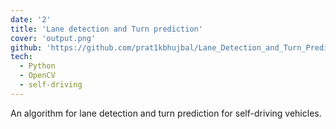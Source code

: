 ```yaml
---
date: '2'
title: 'Lane detection and Turn prediction'
cover: 'output.png'
github: 'https://github.com/prat1kbhujbal/Lane_Detection_and_Turn_Prediction'
tech:
  - Python
  - OpenCV
  - self-driving
---
```

An algorithm for lane detection and turn prediction for self-driving vehicles.

